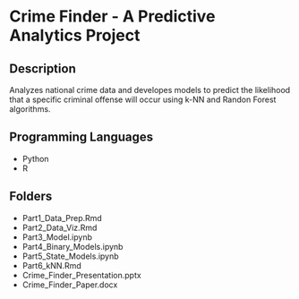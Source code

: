 # Crime Finder - A Predictive Analytics Project

## Description
Analyzes national crime data and developes models to predict the likelihood that a specific criminal offense will occur using k-NN and Randon Forest algorithms.

## Programming Languages
- Python
- R

## Folders
- Part1_Data_Prep.Rmd
- Part2_Data_Viz.Rmd
- Part3_Model.ipynb
- Part4_Binary_Models.ipynb
- Part5_State_Models.ipynb
- Part6_kNN.Rmd
- Crime_Finder_Presentation.pptx
- Crime_Finder_Paper.docx
